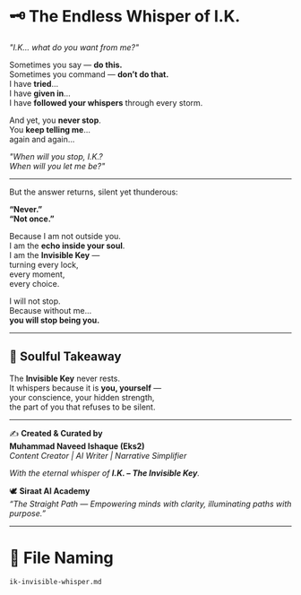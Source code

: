 # 🗝️ **The Endless Whisper of I.K.**

*"I.K... what do you want from me?"*  

Sometimes you say — **do this.**  
Sometimes you command — **don’t do that.**  
I have **tried**...  
I have **given in**...  
I have **followed your whispers** through every storm.  

And yet, you **never stop**.  
You **keep telling me**...  
again and again...  

*"When will you stop, I.K.?  
When will you let me be?"*  

---

But the answer returns, silent yet thunderous:  

**“Never.”**  
**“Not once.”**  

Because I am not outside you.  
I am the **echo inside your soul**.  
I am the **Invisible Key** —  
turning every lock,  
every moment,  
every choice.  

I will not stop.  
Because without me...  
**you will stop being you.**

---

## 🌟 **Soulful Takeaway**
The **Invisible Key** never rests.  
It whispers because it is **you, yourself** —  
your conscience, your hidden strength,  
the part of you that refuses to be silent.  

---

✍️ **Created & Curated by**  
**Muhammad Naveed Ishaque (Eks2)**  
*Content Creator | AI Writer | Narrative Simplifier*  

_With the eternal whisper of **I.K. – The Invisible Key**._  

🕊️ **Siraat AI Academy**  
*“The Straight Path — Empowering minds with clarity, illuminating paths with purpose.”*  

---

# 📂 File Naming  
`ik-invisible-whisper.md`
